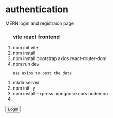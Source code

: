 # authentication
MERN login and registraion page

<ol>
    <h3>vite react frontend</h3>
    <li>npm init vite</li>
    <li>npm install</li>
    <li>npm install bootstrap axios react-router-dom</li>
    <li>npm run dev</li>

    use axios to post the data
</ol>
<ol>
    <li>mkdir server</li>
    <li>npm init -y</li>
    <li>npm install express mongoose cors nodemon</li>
    <li></li>
</ol><button className="btn btn-default w-100 bg-dark rounded-0 ">
                    <a className="text-decoration-none text-white" href="/login">Login</a>
                </button>


